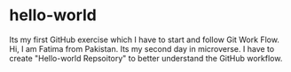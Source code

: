 # hello-world
Its my first GitHub exercise which I have to start and follow Git Work Flow. 
Hi, I am Fatima from Pakistan. Its my second day in microverse. I have to create "Hello-world Repsoitory" to better understand the GitHub workflow.
